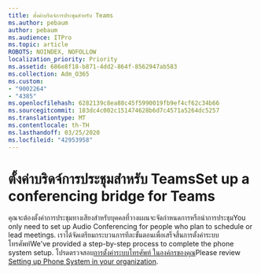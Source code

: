 ```yaml
---
title: ตั้งค่าบริดจ์การประชุมสําหรับ Teams
ms.author: pebaum
author: pebaum
ms.audience: ITPro
ms.topic: article
ROBOTS: NOINDEX, NOFOLLOW
localization_priority: Priority
ms.assetid: 686e8f18-b871-4dd2-864f-8562947ab583
ms.collection: Adm_O365
ms.custom:
- "9002264"
- "4385"
ms.openlocfilehash: 6282139c8ea88c45f5990019fb9ef4cf62c34b66
ms.sourcegitcommit: 183dc4c002c151474628b6d7c4571a5264dc5257
ms.translationtype: MT
ms.contentlocale: th-TH
ms.lasthandoff: 03/25/2020
ms.locfileid: "42953958"
---
```

# <a name="set-up-a-conferencing-bridge-for-teams"></a><span data-ttu-id="cb5ba-102">ตั้งค่าบริดจ์การประชุมสําหรับ Teams</span><span class="sxs-lookup"><span data-stu-id="cb5ba-102">Set up a conferencing bridge for Teams</span></span>

<span data-ttu-id="cb5ba-103">คุณจะต้องตั้งค่าการประชุมทางเสียงสําหรับบุคคลที่วางแผนจะจัดกําหนดการหรือนําการประชุม</span><span class="sxs-lookup"><span data-stu-id="cb5ba-103">You only need to set up Audio Conferencing for people who plan to schedule or lead meetings.</span></span> <span data-ttu-id="cb5ba-104">เราได้จัดเตรียมกระบวนการทีละขั้นตอนเพื่อเสร็จสิ้นการตั้งค่าระบบโทรศัพท์</span><span class="sxs-lookup"><span data-stu-id="cb5ba-104">We've provided a step-by-step process to complete the phone system setup.</span></span> <span data-ttu-id="cb5ba-105">โปรดตรวจสอบ[การตั้งค่าระบบโทรศัพท์ ในองค์กรของคุณ](https://docs.microsoft.com/MicrosoftTeams/phone-number-calling-plans/port-order-overview)</span><span class="sxs-lookup"><span data-stu-id="cb5ba-105">Please review [Setting up Phone System in your organization](https://docs.microsoft.com/MicrosoftTeams/phone-number-calling-plans/port-order-overview).</span></span>

